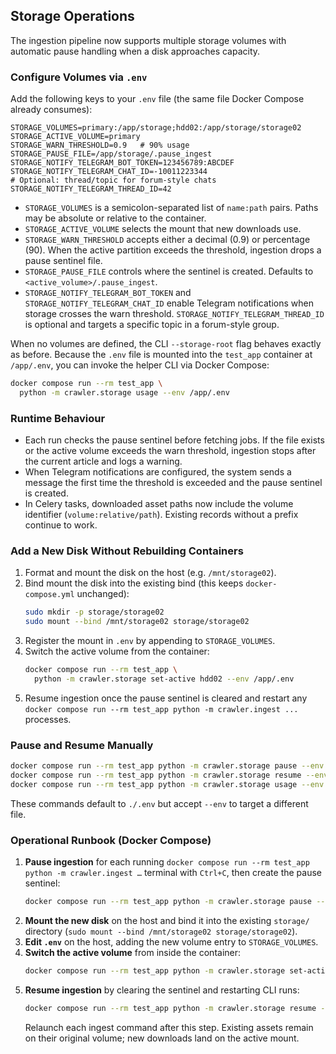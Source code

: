 ## Storage Operations

The ingestion pipeline now supports multiple storage volumes with automatic pause
handling when a disk approaches capacity.

### Configure Volumes via `.env`

Add the following keys to your `.env` file (the same file Docker Compose
already consumes):

```
STORAGE_VOLUMES=primary:/app/storage;hdd02:/app/storage/storage02
STORAGE_ACTIVE_VOLUME=primary
STORAGE_WARN_THRESHOLD=0.9   # 90% usage
STORAGE_PAUSE_FILE=/app/storage/.pause_ingest
STORAGE_NOTIFY_TELEGRAM_BOT_TOKEN=123456789:ABCDEF
STORAGE_NOTIFY_TELEGRAM_CHAT_ID=-10011223344
# Optional: thread/topic for forum-style chats
STORAGE_NOTIFY_TELEGRAM_THREAD_ID=42
```

- `STORAGE_VOLUMES` is a semicolon-separated list of `name:path` pairs. Paths may be
  absolute or relative to the container.
- `STORAGE_ACTIVE_VOLUME` selects the mount that new downloads use.
- `STORAGE_WARN_THRESHOLD` accepts either a decimal (0.9) or percentage (90). When
  the active partition exceeds the threshold, ingestion drops a pause sentinel file.
- `STORAGE_PAUSE_FILE` controls where the sentinel is created. Defaults to
  `<active_volume>/.pause_ingest`.
- `STORAGE_NOTIFY_TELEGRAM_BOT_TOKEN` and `STORAGE_NOTIFY_TELEGRAM_CHAT_ID` enable
  Telegram notifications when storage crosses the warn threshold. `STORAGE_NOTIFY_TELEGRAM_THREAD_ID`
  is optional and targets a specific topic in a forum-style group.

When no volumes are defined, the CLI `--storage-root` flag behaves exactly as
before. Because the `.env` file is mounted into the `test_app` container at
`/app/.env`, you can invoke the helper CLI via Docker Compose:

```bash
docker compose run --rm test_app \
  python -m crawler.storage usage --env /app/.env
```

### Runtime Behaviour

- Each run checks the pause sentinel before fetching jobs. If the file exists or
  the active volume exceeds the warn threshold, ingestion stops after the current
  article and logs a warning.
- When Telegram notifications are configured, the system sends a message the first
  time the threshold is exceeded and the pause sentinel is created.
- In Celery tasks, downloaded asset paths now include the volume identifier
  (`volume:relative/path`). Existing records without a prefix continue to work.

### Add a New Disk Without Rebuilding Containers

1. Format and mount the disk on the host (e.g. `/mnt/storage02`).
2. Bind mount the disk into the existing bind (this keeps `docker-compose.yml`
   unchanged):
   ```bash
   sudo mkdir -p storage/storage02
   sudo mount --bind /mnt/storage02 storage/storage02
   ```
3. Register the mount in `.env` by appending to `STORAGE_VOLUMES`.
4. Switch the active volume from the container:
   ```bash
   docker compose run --rm test_app \
     python -m crawler.storage set-active hdd02 --env /app/.env
   ```
5. Resume ingestion once the pause sentinel is cleared and restart any
   `docker compose run --rm test_app python -m crawler.ingest ...` processes.

### Pause and Resume Manually

```bash
docker compose run --rm test_app python -m crawler.storage pause --env /app/.env
docker compose run --rm test_app python -m crawler.storage resume --env /app/.env
docker compose run --rm test_app python -m crawler.storage usage --env /app/.env
```

These commands default to `./.env` but accept `--env` to target a different file.

### Operational Runbook (Docker Compose)

1. **Pause ingestion** for each running `docker compose run --rm test_app python -m crawler.ingest …` terminal with `Ctrl+C`, then create the pause sentinel:
   ```bash
   docker compose run --rm test_app python -m crawler.storage pause --env /app/.env
   ```
2. **Mount the new disk** on the host and bind it into the existing `storage/` directory (`sudo mount --bind /mnt/storage02 storage/storage02`).
3. **Edit `.env`** on the host, adding the new volume entry to `STORAGE_VOLUMES`.
4. **Switch the active volume** from inside the container:
   ```bash
   docker compose run --rm test_app python -m crawler.storage set-active hdd02 --env /app/.env
   ```
5. **Resume ingestion** by clearing the sentinel and restarting CLI runs:
   ```bash
   docker compose run --rm test_app python -m crawler.storage resume --env /app/.env
   ```
   Relaunch each ingest command after this step. Existing assets remain on their original volume; new downloads land on the active mount.
